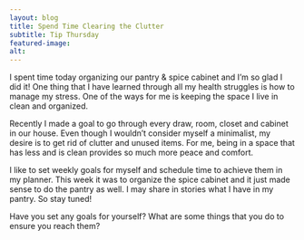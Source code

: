 ```yaml
---
layout: blog
title: Spend Time Clearing the Clutter
subtitle: Tip Thursday
featured-image:
alt:
---
```

I spent time today organizing our pantry & spice cabinet and I’m so glad I did it!
One thing that I have learned through all my health struggles is how to manage my stress. One of the ways for me is keeping the space I live in clean and organized.

Recently I made a goal to go through every draw, room, closet and cabinet in our house.
Even though I wouldn’t consider myself a minimalist, my desire is to get rid of clutter and unused items. For me, being in a space that has less and is clean provides so much more peace and comfort.

I like to set weekly goals for myself and schedule time to achieve them in my planner. This week it was to organize the spice cabinet and it just made sense to do the pantry as well. I may share in stories what I have in my pantry. So stay tuned!

Have you set any goals for yourself? What are some things that you do to ensure you reach them?
